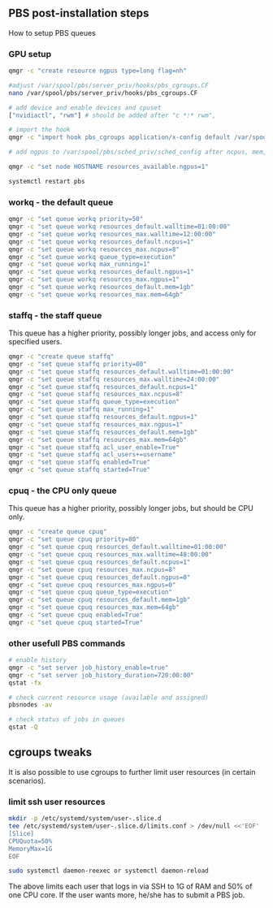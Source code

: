 ## PBS post-installation steps

How to setup PBS queues

### GPU setup

```bash
qmgr -c "create resource ngpus type=long flag=nh"

#adjust /var/spool/pbs/server_priv/hooks/pbs_cgroups.CF
nano /var/spool/pbs/server_priv/hooks/pbs_cgroups.CF

# add device and enable devices and cpuset
["nvidiactl", "rwm"] # should be added after "c *:* rwm",

# import the hook
qmgr -c "import hook pbs_cgroups application/x-config default /var/spool/pbs/server_priv/hooks/pbs_cgroups.CF"

# add ngpus to /var/spool/pbs/sched_priv/sched_config after ncpus, mem, etc.

qmgr -c "set node HOSTNAME resources_available.ngpus=1"

systemctl restart pbs
```

### workq - the default queue
```bash
qmgr -c "set queue workq priority=50"
qmgr -c "set queue workq resources_default.walltime=01:00:00"
qmgr -c "set queue workq resources_max.walltime=12:00:00"
qmgr -c "set queue workq resources_default.ncpus=1"
qmgr -c "set queue workq resources_max.ncpus=8"
qmgr -c "set queue workq queue_type=execution"
qmgr -c "set queue workq max_running=1"
qmgr -c "set queue workq resources_default.ngpus=1"
qmgr -c "set queue workq resources_max.ngpus=1"
qmgr -c "set queue workq resources_default.mem=1gb"
qmgr -c "set queue workq resources_max.mem=64gb"
```


### staffq - the staff queue
This queue has a higher priority, possibly longer jobs, and access only for specified users.
```bash
qmgr -c "create queue staffq"
qmgr -c "set queue staffq priority=80"
qmgr -c "set queue staffq resources_default.walltime=01:00:00"
qmgr -c "set queue staffq resources_max.walltime=24:00:00"
qmgr -c "set queue staffq resources_default.ncpus=1"
qmgr -c "set queue staffq resources_max.ncpus=8"
qmgr -c "set queue staffq queue_type=execution"
qmgr -c "set queue staffq max_running=1"
qmgr -c "set queue staffq resources_default.ngpus=1"
qmgr -c "set queue staffq resources_max.ngpus=1"
qmgr -c "set queue staffq resources_default.mem=1gb"
qmgr -c "set queue staffq resources_max.mem=64gb"
qmgr -c "set queue staffq acl_user_enable=True"
qmgr -c "set queue staffq acl_users+=username"
qmgr -c "set queue staffq enabled=True"
qmgr -c "set queue staffq started=True"
```


### cpuq - the CPU only queue
This queue has a higher priority, possibly longer jobs, but should be CPU only.
```bash
qmgr -c "create queue cpuq"
qmgr -c "set queue cpuq priority=80"
qmgr -c "set queue cpuq resources_default.walltime=01:00:00"
qmgr -c "set queue cpuq resources_max.walltime=48:00:00"
qmgr -c "set queue cpuq resources_default.ncpus=1"
qmgr -c "set queue cpuq resources_max.ncpus=8"
qmgr -c "set queue cpuq resources_default.ngpus=0"
qmgr -c "set queue cpuq resources_max.ngpus=0"
qmgr -c "set queue cpuq queue_type=execution"
qmgr -c "set queue cpuq resources_default.mem=1gb"
qmgr -c "set queue cpuq resources_max.mem=64gb"
qmgr -c "set queue cpuq enabled=True"
qmgr -c "set queue cpuq started=True"
```

### other usefull PBS commands
```bash
# enable history
qmgr -c "set server job_history_enable=true"
qmgr -c "set server job_history_duration=720:00:00"
qstat -fx

# check current resource usage (available and assigned)
pbsnodes -av

# check status of jobs in queues
qstat -Q
```

## cgroups tweaks

It is also possible to use cgroups to further limit user resources (in certain scenarios).

### limit ssh user resources
```bash
mkdir -p /etc/systemd/system/user-.slice.d
tee /etc/systemd/system/user-.slice.d/limits.conf > /dev/null <<'EOF'
[Slice]
CPUQuota=50%
MemoryMax=1G
EOF

sudo systemctl daemon-reexec or systemctl daemon-reload
```
The above limits each user that logs in via SSH to 1G of RAM and 50% of one CPU core. If the user wants more, he/she has to submit a PBS job.
